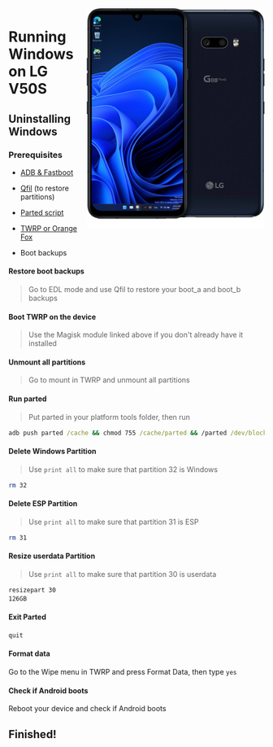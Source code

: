  <img align="right" src="/devices/mh2lm.png" width="350" alt="Windows 11 Running On A Lg V50S">

# Running Windows on LG V50S

## Uninstalling Windows

### Prerequisites
- [ADB & Fastboot](https://developer.android.com/studio/releases/platform-tools)

- [Qfil](https://github.com/Icesito68/Port-Windows-11-Lge-devices/releases/tag/Qfil) (to restore partitions)
  
- [Parted script](https://github.com/Icesito68/Port-Windows-11-Lge-devices/releases/download/Scripts/parted)
  
- [TWRP or Orange Fox](https://github.com/Icesito68/Port-Windows-11-Lge-devices/releases/tag/Recoveries)
  
- Boot backups

#### Restore boot backups
> Go to EDL mode and use Qfil to restore your boot_a and boot_b backups

#### Boot TWRP on the device
> Use the Magisk module linked above if you don't already have it installed

#### Unmount all partitions
> Go to mount in TWRP and unmount all partitions

#### Run parted
> Put parted in your platform tools folder, then run
```cmd
adb push parted /cache && chmod 755 /cache/parted && /parted /dev/block/sda
```

#### Delete Windows Partition
> Use `print all` to make sure that partition 32 is Windows
```sh
rm 32
```

#### Delete ESP Partition
> Use `print all` to make sure that partition 31 is ESP
```sh
rm 31
```

#### Resize userdata Partition
> Use `print all` to make sure that partition 30 is userdata
```sh
resizepart 30
126GB
```

#### Exit Parted
```sh
quit
```

#### Format data
Go to the Wipe menu in TWRP and press Format Data, then type `yes`

#### Check if Android boots
Reboot your device and check if Android boots

## Finished!







